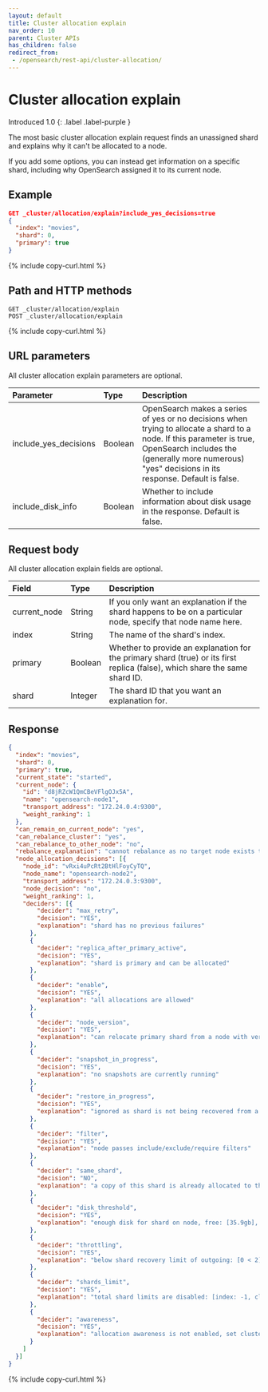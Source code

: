 ```yaml
---
layout: default
title: Cluster allocation explain
nav_order: 10
parent: Cluster APIs
has_children: false
redirect_from:
 - /opensearch/rest-api/cluster-allocation/
---
```


# Cluster allocation explain
Introduced 1.0
{: .label .label-purple }

The most basic cluster allocation explain request finds an unassigned shard and explains why it can't be allocated to a node.

If you add some options, you can instead get information on a specific shard, including why OpenSearch assigned it to its current node.


## Example

```json
GET _cluster/allocation/explain?include_yes_decisions=true
{
  "index": "movies",
  "shard": 0,
  "primary": true
}
```
{% include copy-curl.html %}

## Path and HTTP methods

```
GET _cluster/allocation/explain
POST _cluster/allocation/explain
```
{% include copy-curl.html %}

## URL parameters

All cluster allocation explain parameters are optional.

Parameter | Type | Description
:--- | :--- | :---
include_yes_decisions | Boolean | OpenSearch makes a series of yes or no decisions when trying to allocate a shard to a node. If this parameter is true, OpenSearch includes the (generally more numerous) "yes" decisions in its response. Default is false.
include_disk_info | Boolean | Whether to include information about disk usage in the response. Default is false.


## Request body

All cluster allocation explain fields are optional.

Field | Type | Description
:--- | :--- | :---
current_node | String | If you only want an explanation if the shard happens to be on a particular node, specify that node name here.
index | String | The name of the shard's index.
primary | Boolean | Whether to provide an explanation for the primary shard (true) or its first replica (false), which share the same shard ID.
shard | Integer | The shard ID that you want an explanation for.


## Response

```json
{
  "index": "movies",
  "shard": 0,
  "primary": true,
  "current_state": "started",
  "current_node": {
    "id": "d8jRZcW1QmCBeVFlgOJx5A",
    "name": "opensearch-node1",
    "transport_address": "172.24.0.4:9300",
    "weight_ranking": 1
  },
  "can_remain_on_current_node": "yes",
  "can_rebalance_cluster": "yes",
  "can_rebalance_to_other_node": "no",
  "rebalance_explanation": "cannot rebalance as no target node exists that can both allocate this shard and improve the cluster balance",
  "node_allocation_decisions": [{
    "node_id": "vRxi4uPcRt2BtHlFoyCyTQ",
    "node_name": "opensearch-node2",
    "transport_address": "172.24.0.3:9300",
    "node_decision": "no",
    "weight_ranking": 1,
    "deciders": [{
        "decider": "max_retry",
        "decision": "YES",
        "explanation": "shard has no previous failures"
      },
      {
        "decider": "replica_after_primary_active",
        "decision": "YES",
        "explanation": "shard is primary and can be allocated"
      },
      {
        "decider": "enable",
        "decision": "YES",
        "explanation": "all allocations are allowed"
      },
      {
        "decider": "node_version",
        "decision": "YES",
        "explanation": "can relocate primary shard from a node with version [1.0.0] to a node with equal-or-newer version [1.0.0]"
      },
      {
        "decider": "snapshot_in_progress",
        "decision": "YES",
        "explanation": "no snapshots are currently running"
      },
      {
        "decider": "restore_in_progress",
        "decision": "YES",
        "explanation": "ignored as shard is not being recovered from a snapshot"
      },
      {
        "decider": "filter",
        "decision": "YES",
        "explanation": "node passes include/exclude/require filters"
      },
      {
        "decider": "same_shard",
        "decision": "NO",
        "explanation": "a copy of this shard is already allocated to this node [[movies][0], node[vRxi4uPcRt2BtHlFoyCyTQ], [R], s[STARTED], a[id=x8w7QxWdQQa188HKGn0iMQ]]"
      },
      {
        "decider": "disk_threshold",
        "decision": "YES",
        "explanation": "enough disk for shard on node, free: [35.9gb], shard size: [15.1kb], free after allocating shard: [35.9gb]"
      },
      {
        "decider": "throttling",
        "decision": "YES",
        "explanation": "below shard recovery limit of outgoing: [0 < 2] incoming: [0 < 2]"
      },
      {
        "decider": "shards_limit",
        "decision": "YES",
        "explanation": "total shard limits are disabled: [index: -1, cluster: -1] <= 0"
      },
      {
        "decider": "awareness",
        "decision": "YES",
        "explanation": "allocation awareness is not enabled, set cluster setting [cluster.routing.allocation.awareness.attributes] to enable it"
      }
    ]
  }]
}
```
{% include copy-curl.html %}
